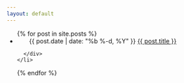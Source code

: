 ```yaml
---
layout: default
---
```


<ul class="recent-posts">
  {% for post in site.posts %}
    <li>
      <div>
        <span class="date">{{ post.date | date: "%b %-d, %Y" }} </span>
        <span class="title"><a href="{{ post.url | prepend: site.baseurl }}">{{ post.title }}</a></span>

      </div>
    </li>
  {% endfor %}
</ul>
